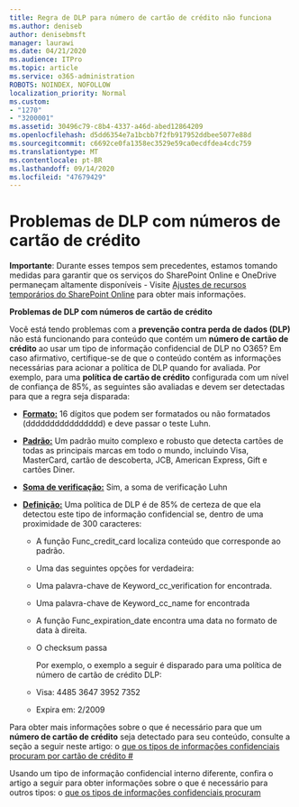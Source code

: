 ```yaml
---
title: Regra de DLP para número de cartão de crédito não funciona
ms.author: deniseb
author: denisebmsft
manager: laurawi
ms.date: 04/21/2020
ms.audience: ITPro
ms.topic: article
ms.service: o365-administration
ROBOTS: NOINDEX, NOFOLLOW
localization_priority: Normal
ms.custom:
- "1270"
- "3200001"
ms.assetid: 30496c79-c8b4-4337-a46d-abed12864209
ms.openlocfilehash: d5dd6354e7a1bcbb7f2fb917952ddbee5077e88d
ms.sourcegitcommit: c6692ce0fa1358ec3529e59ca0ecdfdea4cdc759
ms.translationtype: MT
ms.contentlocale: pt-BR
ms.lasthandoff: 09/14/2020
ms.locfileid: "47679429"
---
```

# <a name="dlp-issues-with-credit-card-numbers"></a>Problemas de DLP com números de cartão de crédito

**Importante**: Durante esses tempos sem precedentes, estamos tomando medidas para garantir que os serviços do SharePoint Online e OneDrive permaneçam altamente disponíveis - Visite [Ajustes de recursos temporários do SharePoint Online](https://aka.ms/ODSPAdjustments) para obter mais informações.

**Problemas de DLP com números de cartão de crédito**

Você está tendo problemas com a **prevenção contra perda de dados (DLP)** não está funcionando para conteúdo que contém um **número de cartão de crédito** ao usar um tipo de informação confidencial de DLP no O365? Em caso afirmativo, certifique-se de que o conteúdo contém as informações necessárias para acionar a política de DLP quando for avaliada. Por exemplo, para uma **política de cartão de crédito** configurada com um nível de confiança de 85%, as seguintes são avaliadas e devem ser detectadas para que a regra seja disparada:
  
- **[Formato:](https://docs.microsoft.com/microsoft-365/compliance/sensitive-information-type-entity-definitions#format-19)** 16 dígitos que podem ser formatados ou não formatados (dddddddddddddddd) e deve passar o teste Luhn.

- **[Padrão:](https://docs.microsoft.com/microsoft-365/compliance/sensitive-information-type-entity-definitions#pattern-19)** Um padrão muito complexo e robusto que detecta cartões de todas as principais marcas em todo o mundo, incluindo Visa, MasterCard, cartão de descoberta, JCB, American Express, Gift e cartões Diner.

- **[Soma de verificação:](https://docs.microsoft.com/microsoft-365/compliance/sensitive-information-type-entity-definitions#checksum-19)** Sim, a soma de verificação Luhn

- **[Definição:](https://docs.microsoft.com/microsoft-365/compliance/sensitive-information-type-entity-definitions#definition-19)** Uma política de DLP é de 85% de certeza de que ela detectou este tipo de informação confidencial se, dentro de uma proximidade de 300 caracteres:

  - A função Func_credit_card localiza conteúdo que corresponde ao padrão.

  - Uma das seguintes opções for verdadeira:

  - Uma palavra-chave de Keyword_cc_verification for encontrada.

  - Uma palavra-chave de Keyword_cc_name for encontrada

  - A função Func_expiration_date encontra uma data no formato de data à direita.

  - O checksum passa

    Por exemplo, o exemplo a seguir é disparado para uma política de número de cartão de crédito DLP:

  - Visa: 4485 3647 3952 7352
  
  - Expira em: 2/2009

Para obter mais informações sobre o que é necessário para que um **número de cartão de crédito** seja detectado para seu conteúdo, consulte a seção a seguir neste artigo: o [que os tipos de informações confidenciais procuram por cartão de crédito #](https://docs.microsoft.com/microsoft-365/compliance/sensitive-information-type-entity-definitions#credit-card-number)
  
Usando um tipo de informação confidencial interno diferente, confira o artigo a seguir para obter informações sobre o que é necessário para outros tipos: o [que os tipos de informações confidenciais procuram](https://docs.microsoft.com/microsoft-365/compliance/sensitive-information-type-entity-definitions)
  